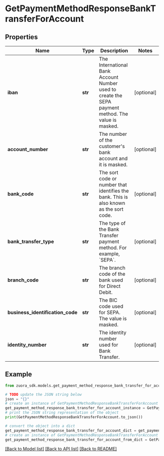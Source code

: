 # GetPaymentMethodResponseBankTransferForAccount


## Properties

Name | Type | Description | Notes
------------ | ------------- | ------------- | -------------
**iban** | **str** | The International Bank Account Number used to create the SEPA payment method. The value is masked. | [optional] 
**account_number** | **str** | The number of the customer&#39;s bank account and it is masked.  | [optional] 
**bank_code** | **str** | The sort code or number that identifies the bank. This is also known as the sort code.          | [optional] 
**bank_transfer_type** | **str** | The type of the Bank Transfer payment method. For example, &#x60;SEPA&#x60;.  | [optional] 
**branch_code** | **str** | The branch code of the bank used for Direct Debit.  | [optional] 
**business_identification_code** | **str** | The BIC code used for SEPA. The value is masked.         | [optional] 
**identity_number** | **str** | The identity number used for Bank Transfer.          | [optional] 

## Example

```python
from zuora_sdk.models.get_payment_method_response_bank_transfer_for_account import GetPaymentMethodResponseBankTransferForAccount

# TODO update the JSON string below
json = "{}"
# create an instance of GetPaymentMethodResponseBankTransferForAccount from a JSON string
get_payment_method_response_bank_transfer_for_account_instance = GetPaymentMethodResponseBankTransferForAccount.from_json(json)
# print the JSON string representation of the object
print(GetPaymentMethodResponseBankTransferForAccount.to_json())

# convert the object into a dict
get_payment_method_response_bank_transfer_for_account_dict = get_payment_method_response_bank_transfer_for_account_instance.to_dict()
# create an instance of GetPaymentMethodResponseBankTransferForAccount from a dict
get_payment_method_response_bank_transfer_for_account_from_dict = GetPaymentMethodResponseBankTransferForAccount.from_dict(get_payment_method_response_bank_transfer_for_account_dict)
```
[[Back to Model list]](../README.md#documentation-for-models) [[Back to API list]](../README.md#documentation-for-api-endpoints) [[Back to README]](../README.md)


